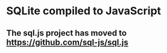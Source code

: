 # SQLite compiled to JavaScript

## The sql.js project has moved to https://github.com/sql-js/sql.js
